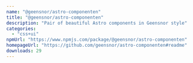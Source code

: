 ```yaml
---
name: "@geensnor/astro-componenten"
title: "@geensnor/astro-componenten"
description: "Pair of beautiful Astro components in Geensnor style"
categories:
  - "css+ui"
npmUrl: "https://www.npmjs.com/package/@geensnor/astro-componenten"
homepageUrl: "https://github.com/geensnor/astro-componenten#readme"
downloads: 29
---
```

